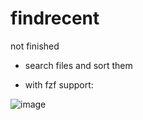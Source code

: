 # findrecent

not finished

- search files and sort them

- with fzf support:

![image](https://github.com/user-attachments/assets/18061252-a22b-491c-a464-6316335c4b96)
